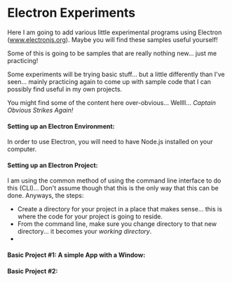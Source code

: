 # Electron Experiments
Here I am going to add various little experimental programs using Electron (www.electronjs.org). Maybe you will find these samples useful yourself!

Some of this is going to be samples that are really nothing new... just me practicing!

Some experiments will be trying basic stuff... but a little differently than I've seen... mainly practicing again to come up with sample code that I can possibly find useful in my own projects.

You might find some of the content here over-obvious... Wellll... *Captain Obvious Strikes Again!*

#### Setting up an Electron Environment:
In order to use Electron, you will need to have Node.js installed on your computer. 

#### Setting up an Electron Project:
I am using the common method of using the command line interface to do this (CLI)... Don't assume though that this is the only way that this can be done. Anyways, the steps:
- Create a directory for your project in a place that makes sense... this is where the code for your project is going to reside.
- From the command line, make sure you change directory to that new directory... it becomes your *working directory*.
- 
#### Basic Project #1: A simple App with a Window:
#### Basic Project #2:

